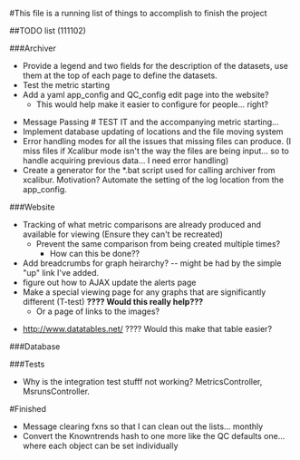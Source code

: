 #This file is a running list of things to accomplish to finish the project

##TODO list (111102)

###Archiver
- Provide a legend and two fields for the description of the datasets, use them at the top of each page to define the datasets.
-	Test the metric starting
- Add a yaml app_config and QC_config edit page into the website?
    - This would help make it easier to configure for people... right?
*	Message Passing # TEST IT and the accompanying metric starting...
* Implement database updating of locations and the file moving system
* Error handling modes for all the issues that missing files can produce. (I miss files if Xcalibur mode isn't the way the files are being input... so to handle acquiring previous data... I need error handling)
* Create a generator for the \*.bat script used for calling archiver from xcalibur.  Motivation?  Automate the setting of the log location from the app\_config.  

###Website
  - Tracking of what metric comparisons are already produced and available for viewing (Ensure they can't be recreated)
    - Prevent the same comparison from being created multiple times?
      - How can this be done??
  - Add breadcrumbs for graph heirarchy?
      -- might be had by the simple "up" link I've added.
  - figure out how to AJAX update the alerts page  
  - Make a special viewing page for any graphs that are significantly different (T-test) __????  Would this really help???__
    * Or a page of links to the images?
  * http://www.datatables.net/ ????  Would this make that table easier?

###Database

###Tests
* Why is the integration test stufff not working? MetricsController,
  MsrunsController.





#Finished
* Message clearing fxns so that I can clean out the lists... monthly
* Convert the Knowntrends hash to one more like the QC defaults one... where each object can be set individually
